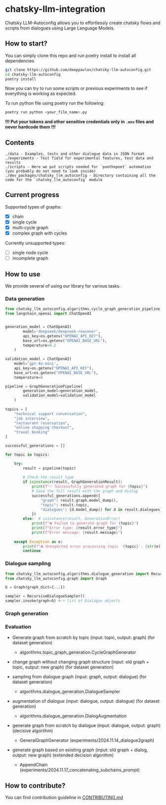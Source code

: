# chatsky-llm-integration

Chatsky LLM-Autoconfig allows you to effortlessly create chatsky flows and scripts from dialogues using Large Language Models.

## How to start?

You can simply clone this repo and run poetry install to install all dependencies

```bash
git clone https://github.com/deeppavlov/chatsky-llm-autoconfig.git
cd chatsky-llm-autoconfig
poetry install
```

Now you can try to run some scripts or previous experiments to see if everything is working as expected.

To run python file using poetry run the following:

```bash
poetry run python <your_file_name>.py
```

**!!! Put your tokens and other sensitive credentials only in `.env` files and never hardcode them !!!**

## Contents

```
./data - Examples, tests and other dialogue data in JSON format
./experiments - Test field for experimental features, test data and results
./scripts - Here we put scripts needed for `poethepoet` automation (you probably do not need to look inside)
./dev_packages/chatsky_llm_autoconfig - Directory containing all the code for the `chatsky_llm_autoconfig` module
```

## Current progress

Supported types of graphs:

- [x]  chain
- [x]  single cycle
- [x]  multi-cycle graph
- [x]  complex graph with cycles

Currently unsupported types:

- [ ]  single node cycle
- [ ]  incomplete graph

## How to use
We provide several of using our library for various tasks.
### Data generation

```python
from chatsky_llm_autoconfig.algorithms.cycle_graph_generation_pipeline import GraphGenerationPipeline
from langchain_openai import ChatOpenAI


generation_model = ChatOpenAI(
        model='deepseek/deepseek-reasoner',
        api_key=os.getenv("OPENAI_API_KEY"),
        base_url=os.getenv("OPENAI_BASE_URL"),
        temperature=0.2
    )
    
validation_model = ChatOpenAI(
    model='gpt-4o-mini',
    api_key=os.getenv("OPENAI_API_KEY"),
    base_url=os.getenv("OPENAI_BASE_URL"),
    temperature=0

pipeline = GraphGenerationPipeline(
        generation_model=generation_model,
        validation_model=validation_model
    )
    
topics = [
    "technical support conversation",
    "job interview",
    "restaurant reservation",
    "online shopping checkout",
    "travel booking"
]

successful_generations = []

for topic in topics:

    try:
        result = pipeline(topic)
        
        # Check the result type
        if isinstance(result, GraphGenerationResult):
            print(f"✅ Successfully generated graph for {topic}")
            # Save the full result with the graph and dialog
            successful_generations.append({
                "graph": result.graph.model_dump(),
                "topic": result.topic,
                "dialogues": [d.model_dump() for d in result.dialogues]
            })
        else:  # isinstance(result, GenerationError)
            print(f"❌ Failed to generate graph for {topic}")
            print(f"Error type: {result.error_type}")
            print(f"Error message: {result.message}")
                
    except Exception as e:
        print(f"❌ Unexpected error processing topic '{topic}': {str(e)}")
        continue
```

### Dialogue sampling

```python
from chatsky_llm_autoconfig.algorithms.dialogue_generation import RecursiveDialogueSampler
from chatsky_llm_autoconfig.graph import Graph

G = Graph(graph_dict={...})

sampler = RecursiveDialogueSampler()
sampler.invoke(graph=G) #-> list of Dialogue objects

```

### Graph generation
### Evaluation

- Generate graph from scratch by topic (input: topic, output: graph) (for dataset generation)
  - algorithms.topic_graph_generation.CycleGraphGenerator

- change graph without changing graph structure (input: old graph + topic, output: new graph) (for dataset generation)

- sampling from dialogue graph (input: graph, output: dialogue) (for dataset generation)
  - algorithms.dialogue_generation.DialogueSampler

- augmentation of dialogue (input: dialogue, output: dialogue) (for dataset generation)
  - algorithms.dialogue_generation.DialogAugmentation

- generate graph from scratch by dialogue (input: dialogue, output: graph) (decisive algorithm)
  - GeneralGraphGenerator (experiments/2024.11.14_dialogue2graph)

- generate graph based on existing graph (input: old graph + dialog, output: new graph) (extended decision algorithm)
  - AppendChain (experiments/2024.11.17_concatenating_subchains_prompt)

## How to contribute?

You can find contribution guideline in [CONTRIBUTING.md](https://github.com/deeppavlov/chatsky-llm-autoconfig/blob/main/CONTRIBUTING.md)
